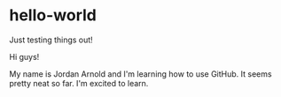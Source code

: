 # hello-world
Just testing things out!

Hi guys!

My name is Jordan Arnold and I'm learning how to use GitHub. It seems pretty neat so far. I'm excited to learn. 
